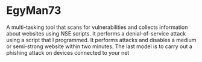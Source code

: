 # EgyMan73
A multi-tasking tool that scans for vulnerabilities and collects information about websites using NSE scripts. It performs a denial-of-service attack using a script that I programmed. It performs attacks and disables a medium or semi-strong website within two minutes. The last model is to carry out a phishing attack on devices connected to your net
